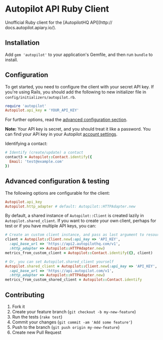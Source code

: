 # Autopilot API Ruby Client

Unofficial Ruby client for the [AutopilotHQ API](http://
docs.autopilot.apiary.io/).

## Installation

Add `gem 'autopilot'` to your application's Gemfile, and then run `bundle` to install.

## Configuration

To get started, you need to configure the client with your secret API key. If you're using Rails, you should add the following to new initializer file in `config/initializers/autopilot.rb`.

```ruby
require 'autopilot'
Autopilot.api_key = 'YOUR_API_KEY'
```

For further options, read the [advanced configuration section](#advanced-configuration).

**Note:** Your API key is secret, and you should treat it like a password. You can find your API key in your Autopilot [account settings](https://app.autopilothq.com/#settings/api).


Identifying a contact:

```ruby
# Identify (create/update) a contact
contact3 = Autopilot::Contact.identify({
  Email: 'test@example.com'
})
```

## <a name="advanced-configuration"></a> Advanced configuration & testing

The following options are configurable for the client:

```ruby
Autopilot.api_key
Autopilot.http_adapter # default: Autopilot::HTTPAdapter.new
```

By default, a shared instance of `Autopilot::Client` is created lazily in `Autopilot.shared_client`. If you want to create your own client, perhaps for test or if you have multiple API keys, you can:

```ruby
# Create an custom client instance, and pass as last argument to resource actions
client = Autopilot::Client.new(:api_key => 'API_KEY',
  :api_base_url => 'https://api2.autopilothq.com/v1',
  :http_adapter => Autopilot::HTTPAdapter.new)
metrics_from_custom_client = Autopilot::Contact.identify({}, client)

# Or, you can set Autopilot.shared_client yourself
Autopilot.shared_client = Autopilot::Client.new(:api_key => 'API_KEY',
  :api_base_url => 'https://api.autopilot.com/v1',
  :http_adapter => Autopilot::HTTPAdapter.new)
metrics_from_custom_shared_client = Autopilot::Contact.identify
```

## Contributing

1. Fork it
2. Create your feature branch (`git checkout -b my-new-feature`)
3. Run the tests (`rake test`)
4. Commit your changes (`git commit -am 'Add some feature'`)
5. Push to the branch (`git push origin my-new-feature`)
6. Create new Pull Request
